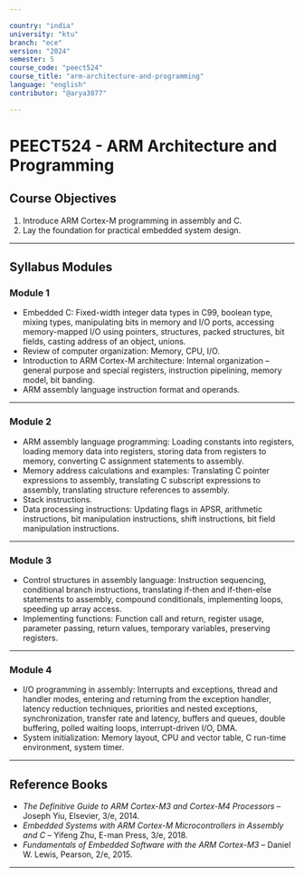 ```yaml
---

country: "india"
university: "ktu"
branch: "ece"
version: "2024"
semester: 5
course_code: "peect524"
course_title: "arm-architecture-and-programming"
language: "english"
contributor: "@arya3077"

---
```


# PEECT524 - ARM Architecture and Programming

## Course Objectives

1. Introduce ARM Cortex-M programming in assembly and C.  
2. Lay the foundation for practical embedded system design.

---

## Syllabus Modules

### Module 1
- Embedded C: Fixed-width integer data types in C99, boolean type, mixing types, manipulating bits in memory and I/O ports, accessing memory-mapped I/O using pointers, structures, packed structures, bit fields, casting address of an object, unions.  
- Review of computer organization: Memory, CPU, I/O.  
- Introduction to ARM Cortex-M architecture: Internal organization – general purpose and special registers, instruction pipelining, memory model, bit banding.  
- ARM assembly language instruction format and operands.

---

### Module 2
- ARM assembly language programming: Loading constants into registers, loading memory data into registers, storing data from registers to memory, converting C assignment statements to assembly.  
- Memory address calculations and examples: Translating C pointer expressions to assembly, translating C subscript expressions to assembly, translating structure references to assembly.  
- Stack instructions.  
- Data processing instructions: Updating flags in APSR, arithmetic instructions, bit manipulation instructions, shift instructions, bit field manipulation instructions.

---

### Module 3
- Control structures in assembly language: Instruction sequencing, conditional branch instructions, translating if-then and if-then-else statements to assembly, compound conditionals, implementing loops, speeding up array access.  
- Implementing functions: Function call and return, register usage, parameter passing, return values, temporary variables, preserving registers.

---

### Module 4
- I/O programming in assembly: Interrupts and exceptions, thread and handler modes, entering and returning from the exception handler, latency reduction techniques, priorities and nested exceptions, synchronization, transfer rate and latency, buffers and queues, double buffering, polled waiting loops, interrupt-driven I/O, DMA.  
- System initialization: Memory layout, CPU and vector table, C run-time environment, system timer.

---

## Reference Books

- *The Definitive Guide to ARM Cortex-M3 and Cortex-M4 Processors* – Joseph Yiu, Elsevier, 3/e, 2014.  
- *Embedded Systems with ARM Cortex-M Microcontrollers in Assembly and C* – Yifeng Zhu, E-man Press, 3/e, 2018.  
- *Fundamentals of Embedded Software with the ARM Cortex-M3* – Daniel W. Lewis, Pearson, 2/e, 2015.  

---
